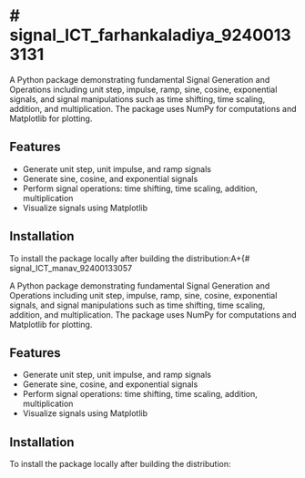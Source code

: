 # # signal_ICT_farhankaladiya_92400133131

A Python package demonstrating fundamental Signal Generation and Operations including unit step, impulse, ramp, sine, cosine, exponential signals, and signal manipulations such as time shifting, time scaling, addition, and multiplication. The package uses NumPy for computations and Matplotlib for plotting.

## Features

- Generate unit step, unit impulse, and ramp signals
- Generate sine, cosine, and exponential signals
- Perform signal operations: time shifting, time scaling, addition, multiplication
- Visualize signals using Matplotlib

## Installation

To install the package locally after building the distribution:A+{# signal_ICT_manav_92400133057

A Python package demonstrating fundamental Signal Generation and Operations including unit step, impulse, ramp, sine, cosine, exponential signals, and signal manipulations such as time shifting, time scaling, addition, and multiplication. The package uses NumPy for computations and Matplotlib for plotting.

## Features

- Generate unit step, unit impulse, and ramp signals
- Generate sine, cosine, and exponential signals
- Perform signal operations: time shifting, time scaling, addition, multiplication
- Visualize signals using Matplotlib

## Installation

To install the package locally after building the distribution:
